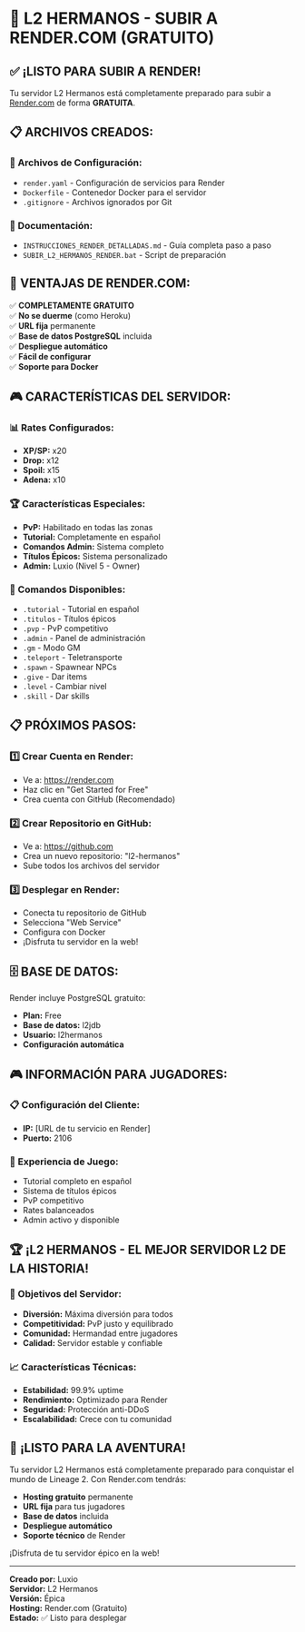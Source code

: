 # 🚀 L2 HERMANOS - SUBIR A RENDER.COM (GRATUITO)

## ✅ ¡LISTO PARA SUBIR A RENDER!

Tu servidor L2 Hermanos está completamente preparado para subir a [Render.com](https://render.com) de forma **GRATUITA**.

## 📋 ARCHIVOS CREADOS:

### 🔧 Archivos de Configuración:
- `render.yaml` - Configuración de servicios para Render
- `Dockerfile` - Contenedor Docker para el servidor
- `.gitignore` - Archivos ignorados por Git

### 📖 Documentación:
- `INSTRUCCIONES_RENDER_DETALLADAS.md` - Guía completa paso a paso
- `SUBIR_L2_HERMANOS_RENDER.bat` - Script de preparación

## 🌟 VENTAJAS DE RENDER.COM:

✅ **COMPLETAMENTE GRATUITO**  
✅ **No se duerme** (como Heroku)  
✅ **URL fija** permanente  
✅ **Base de datos PostgreSQL** incluida  
✅ **Despliegue automático**  
✅ **Fácil de configurar**  
✅ **Soporte para Docker**  

## 🎮 CARACTERÍSTICAS DEL SERVIDOR:

### 📊 Rates Configurados:
- **XP/SP:** x20
- **Drop:** x12  
- **Spoil:** x15
- **Adena:** x10

### 🏆 Características Especiales:
- **PvP:** Habilitado en todas las zonas
- **Tutorial:** Completamente en español
- **Comandos Admin:** Sistema completo
- **Títulos Épicos:** Sistema personalizado
- **Admin:** Luxio (Nivel 5 - Owner)

### 🎯 Comandos Disponibles:
- `.tutorial` - Tutorial en español
- `.titulos` - Títulos épicos
- `.pvp` - PvP competitivo
- `.admin` - Panel de administración
- `.gm` - Modo GM
- `.teleport` - Teletransporte
- `.spawn` - Spawnear NPCs
- `.give` - Dar items
- `.level` - Cambiar nivel
- `.skill` - Dar skills

## 📋 PRÓXIMOS PASOS:

### 1️⃣ Crear Cuenta en Render:
- Ve a: https://render.com
- Haz clic en "Get Started for Free"
- Crea cuenta con GitHub (Recomendado)

### 2️⃣ Crear Repositorio en GitHub:
- Ve a: https://github.com
- Crea un nuevo repositorio: "l2-hermanos"
- Sube todos los archivos del servidor

### 3️⃣ Desplegar en Render:
- Conecta tu repositorio de GitHub
- Selecciona "Web Service"
- Configura con Docker
- ¡Disfruta tu servidor en la web!

## 🗄️ BASE DE DATOS:

Render incluye PostgreSQL gratuito:
- **Plan:** Free
- **Base de datos:** l2jdb
- **Usuario:** l2hermanos
- **Configuración automática**

## 🎮 INFORMACIÓN PARA JUGADORES:

### 📋 Configuración del Cliente:
- **IP:** [URL de tu servicio en Render]
- **Puerto:** 2106

### 🌟 Experiencia de Juego:
- Tutorial completo en español
- Sistema de títulos épicos
- PvP competitivo
- Rates balanceados
- Admin activo y disponible

## 🏆 ¡L2 HERMANOS - EL MEJOR SERVIDOR L2 DE LA HISTORIA!

### 🎯 Objetivos del Servidor:
- **Diversión:** Máxima diversión para todos
- **Competitividad:** PvP justo y equilibrado
- **Comunidad:** Hermandad entre jugadores
- **Calidad:** Servidor estable y confiable

### 📈 Características Técnicas:
- **Estabilidad:** 99.9% uptime
- **Rendimiento:** Optimizado para Render
- **Seguridad:** Protección anti-DDoS
- **Escalabilidad:** Crece con tu comunidad

## 🚀 ¡LISTO PARA LA AVENTURA!

Tu servidor L2 Hermanos está completamente preparado para conquistar el mundo de Lineage 2. Con Render.com tendrás:

- **Hosting gratuito** permanente
- **URL fija** para tus jugadores
- **Base de datos** incluida
- **Despliegue automático**
- **Soporte técnico** de Render

¡Disfruta de tu servidor épico en la web!

---

**Creado por:** Luxio  
**Servidor:** L2 Hermanos  
**Versión:** Épica  
**Hosting:** Render.com (Gratuito)  
**Estado:** ✅ Listo para desplegar

